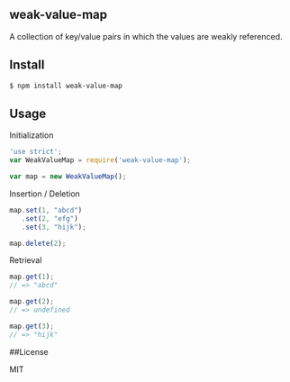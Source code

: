 ## weak-value-map

A collection of key/value pairs in which the values are weakly referenced.

## Install

```bash
$ npm install weak-value-map
```

## Usage

Initialization

```js
'use strict';
var WeakValueMap = require('weak-value-map');

var map = new WeakValueMap();
```

Insertion / Deletion

```js
map.set(1, "abcd")
   .set(2, "efg")
   .set(3, "hijk");

map.delete(2);
```

Retrieval

```js
map.get(1);
// => "abcd"

map.get(2);
// => undefined

map.get(3);
// => "hijk"
```

##License

MIT